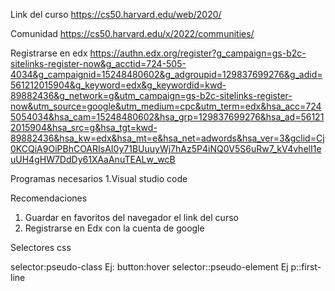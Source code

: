 Link del curso
https://cs50.harvard.edu/web/2020/

Comunidad
https://cs50.harvard.edu/x/2022/communities/

Registrarse en edx
https://authn.edx.org/register?g_campaign=gs-b2c-sitelinks-register-now&g_acctid=724-505-4034&g_campaignid=15248480602&g_adgroupid=129837699276&g_adid=561212015904&g_keyword=edx&g_keywordid=kwd-89882436&g_network=g&utm_campaign=gs-b2c-sitelinks-register-now&utm_source=google&utm_medium=cpc&utm_term=edx&hsa_acc=7245054034&hsa_cam=15248480602&hsa_grp=129837699276&hsa_ad=561212015904&hsa_src=g&hsa_tgt=kwd-89882436&hsa_kw=edx&hsa_mt=e&hsa_net=adwords&hsa_ver=3&gclid=Cj0KCQiA9OiPBhCOARIsAI0y71BUuuyWj7hAz5P4iNQ0V5S6uRw7_kV4vhelI1euUH4gHW7DdDy61XAaAnuTEALw_wcB

Programas necesarios
1.Visual studio code

Recomendaciones
1. Guardar en favoritos del navegador el link del curso
2. Registrarse en Edx con la cuenta de google

Selectores css

selector:pseudo-class    Ej: button:hover
selector::pseudo-element  Ej p::first-line